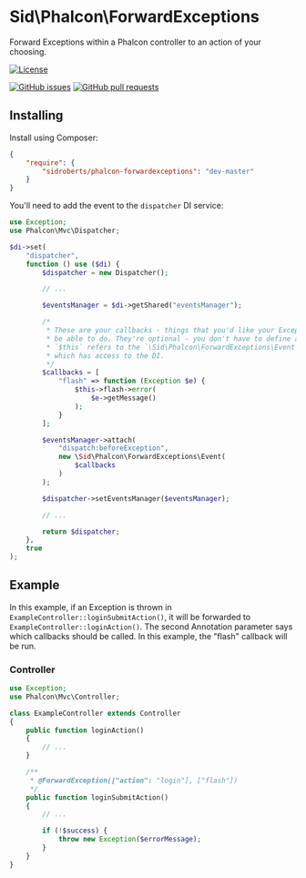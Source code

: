 Sid\Phalcon\ForwardExceptions
=============================

Forward Exceptions within a Phalcon controller to an action of your choosing.



[![License](https://img.shields.io/github/license/SidRoberts/phalcon-forwardexceptions.svg?style=for-the-badge)]()

[![GitHub issues](https://img.shields.io/github/issues-raw/SidRoberts/phalcon-forwardexceptions.svg?style=for-the-badge)](https://github.com/SidRoberts/phalcon-forwardexceptions/issues)
[![GitHub pull requests](https://img.shields.io/github/issues-pr-raw/SidRoberts/phalcon-forwardexceptions.svg?style=for-the-badge)](https://github.com/SidRoberts/phalcon-forwardexceptions/pulls)



## Installing ##

Install using Composer:

```json
{
    "require": {
        "sidroberts/phalcon-forwardexceptions": "dev-master"
    }
}
```

You'll need to add the event to the `dispatcher` DI service:

```php
use Exception;
use Phalcon\Mvc\Dispatcher;

$di->set(
    "dispatcher",
    function () use ($di) {
        $dispatcher = new Dispatcher();

        // ...

        $eventsManager = $di->getShared("eventsManager");

        /*
         * These are your callbacks - things that you'd like your Exception to
         * be able to do. They're optional - you don't have to define any.
         * `$this` refers to the `\Sid\Phalcon\ForwardExceptions\Event` class
         * which has access to the DI.
         */
        $callbacks = [
            "flash" => function (Exception $e) {
                $this->flash->error(
                    $e->getMessage()
                );
            }
        ];

        $eventsManager->attach(
            "dispatch:beforeException",
            new \Sid\Phalcon\ForwardExceptions\Event(
                $callbacks
            )
        );

        $dispatcher->setEventsManager($eventsManager);

        // ...

        return $dispatcher;
    },
    true
);
```



## Example ##

In this example, if an Exception is thrown in `ExampleController::loginSubmitAction()`, it will be forwarded to `ExampleController::loginAction()`.
The second Annotation parameter says which callbacks should be called.
In this example, the "flash" callback will be run.

### Controller ###

```php
use Exception;
use Phalcon\Mvc\Controller;

class ExampleController extends Controller
{
    public function loginAction()
    {
        // ...
    }

    /**
     * @ForwardException(["action": "login"], ["flash"])
     */
    public function loginSubmitAction()
    {
        // ...

        if (!$success) {
            throw new Exception($errorMessage);
        }
    }
}
```
